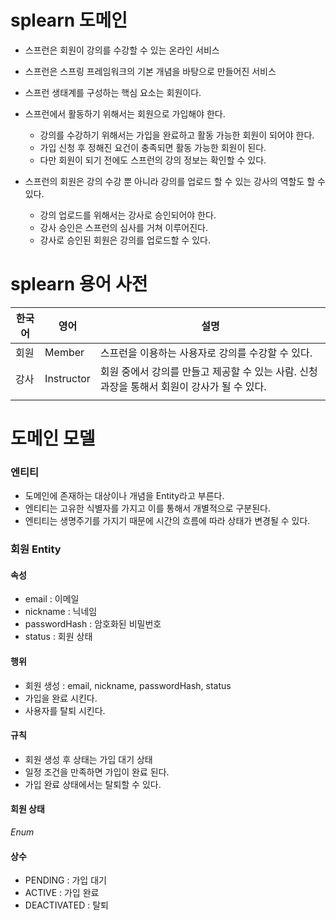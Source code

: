 # splearn 도메인
- 스프런은 회원이 강의를 수강할 수 있는 온라인 서비스
- 스프런은 스프링 프레임워크의 기본 개념을 바탕으로 만들어진 서비스
- 스프런 생태계를 구성하는 핵심 요소는 회원이다.
- 스프런에서 활동하기 위해서는 회원으로 가입해야 한다.

  - 강의를 수강하기 위해서는 가입을 완료하고 활동 가능한 회원이 되어야 한다.
  - 가입 신청 후 정해진 요건이 충족되면 활동 가능한 회원이 된다.
  - 다만 회원이 되기 전에도 스프런의 강의 정보는 확인할 수 있다.

- 스프런의 회원은 강의 수강 뿐 아니라 강의를 업로드 할 수 있는 강사의 역할도 할 수 있다.
    - 강의 업로드를 위해서는 강사로 승인되어야 한다.
    - 강사 승인은 스프런의 심사를 거쳐 이루어진다.
    - 강사로 승인된 회원은 강의를 업로드할 수 있다.


# splearn 용어 사전
| 한국어          | 영어                    | 설명                                                     |
|--------------|-----------------------|--------------------------------------------------------|
| 회원           | Member                | 스프런을 이용하는 사용자로 강의를 수강할 수 있다.                           |
| 강사           | Instructor            | 회원 중에서 강의를 만들고 제공할 수 있는 사람. 신청 과장을 통해서 회원이 강사가 될 수 있다. |
|              |                       |                                                        |



# 도메인 모델
### 엔티티
- 도메인에 존재하는 대상이나 개념을 Entity라고 부른다.
- 엔티티는 고유한 식별자를 가지고 이를 통해서 개별적으로 구분된다.
- 엔티티는 생명주기를 가지기 때문에 시간의 흐름에 따라 상태가 변경될 수 있다.

### 회원 Entity
#### 속성
- email : 이메일
- nickname : 닉네임
- passwordHash : 암호화된 비밀번호
- status : 회원 상태

#### 행위
- 회원 생성 : email, nickname, passwordHash, status
- 가입을 완료 시킨다.
- 사용자를 탈퇴 시킨다.
#### 규칙
- 회원 생성 후 상태는 가입 대기 상태
- 일정 조건을 만족하면 가입이 완료 된다.
- 가입 완료 상태에서는 탈퇴할 수 있다.
#### 회원 상태
_Enum_
#### 상수
- PENDING : 가입 대기
- ACTIVE : 가입 완료
- DEACTIVATED : 탈퇴